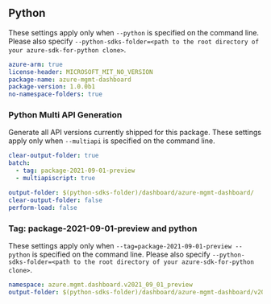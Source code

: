 ## Python

These settings apply only when `--python` is specified on the command line.
Please also specify `--python-sdks-folder=<path to the root directory of your azure-sdk-for-python clone>`.

```yaml $(python)
azure-arm: true
license-header: MICROSOFT_MIT_NO_VERSION
package-name: azure-mgmt-dashboard
package-version: 1.0.0b1
no-namespace-folders: true
```

### Python Multi API Generation

Generate all API versions currently shipped for this package. These settings apply only when `--multiapi` is specified on the command line.

```yaml $(python) && $(multiapi)
clear-output-folder: true
batch:
  - tag: package-2021-09-01-preview
  - multiapiscript: true
```

```yaml $(multiapiscript)
output-folder: $(python-sdks-folder)/dashboard/azure-mgmt-dashboard/
clear-output-folder: false
perform-load: false
```

### Tag: package-2021-09-01-preview and python

These settings apply only when `--tag=package-2021-09-01-preview --python` is specified on the command line. Please also specify `--python-sdks-folder=<path to the root directory of your azure-sdk-for-python clone>`.

``` yaml $(tag) == 'package-2021-09-01-preview' && $(python)
namespace: azure.mgmt.dashboard.v2021_09_01_preview
output-folder: $(python-sdks-folder)/dashboard/azure-mgmt-dashboard/v2021_09_01_preview
```

